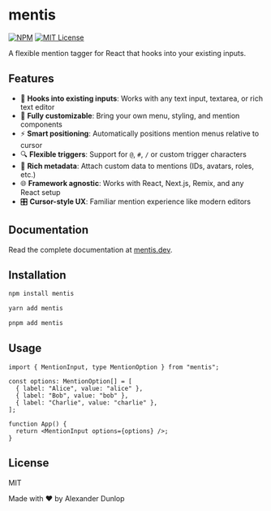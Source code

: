 # mentis

[![NPM](https://img.shields.io/npm/v/mentis?color=red)](https://www.npmjs.com/package/mentis)
[![MIT License](https://img.shields.io/github/license/alexanderdunlop/mentis.svg?color=blue)](https://github.com/alexanderdunlop/mentis/blob/main/LICENSE)

A flexible mention tagger for React that hooks into your existing inputs.

## Features

- 🎯 **Hooks into existing inputs**: Works with any text input, textarea, or rich text editor
- 🎨 **Fully customizable**: Bring your own menu, styling, and mention components
- ⚡️ **Smart positioning**: Automatically positions mention menus relative to cursor
- 🔍 **Flexible triggers**: Support for `@`, `#`, `/` or custom trigger characters
- 📝 **Rich metadata**: Attach custom data to mentions (IDs, avatars, roles, etc.)
- 🌐 **Framework agnostic**: Works with React, Next.js, Remix, and any React setup
- 🎛️ **Cursor-style UX**: Familiar mention experience like modern editors

## Documentation

Read the complete documentation at [mentis.dev](https://mentis.dev).

## Installation

```bash
npm install mentis
```

```bash
yarn add mentis
```

```bash
pnpm add mentis
```

## Usage

```tsx
import { MentionInput, type MentionOption } from "mentis";

const options: MentionOption[] = [
  { label: "Alice", value: "alice" },
  { label: "Bob", value: "bob" },
  { label: "Charlie", value: "charlie" },
];

function App() {
  return <MentionInput options={options} />;
}
```

## License

MIT

Made with ❤️ by Alexander Dunlop
